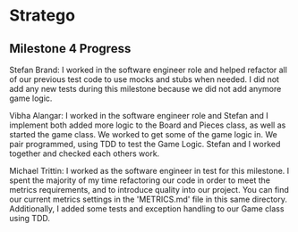# Stratego

## Milestone 4 Progress

Stefan Brand: I worked in the software engineer role and helped refactor all of our previous test code to use mocks and stubs when needed.  I did not add any new tests during this milestone because we did not add anymore game logic.

Vibha Alangar: I worked in the software engineer role and Stefan and I implement both added more logic to the Board and Pieces class, as well as started the game class. We worked to get some of the game logic in. We pair programmed, using TDD to test the Game Logic. Stefan and I worked together and checked each others work. 

Michael Trittin: I worked as the software engineer in test for this milestone. I spent the majority of my time refactoring our code in order to meet the metrics requirements, and to introduce quality into our project. You can find our current metrics settings in the 'METRICS.md' file in this same directory. Additionally, I added some tests and exception handling to our Game class using TDD.
